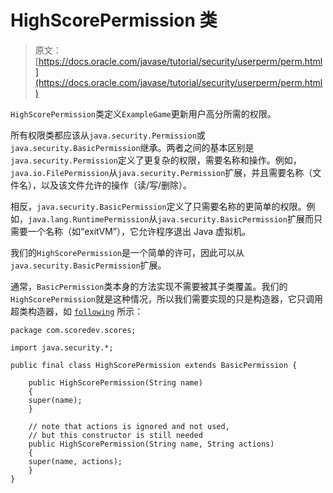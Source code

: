 # HighScorePermission 类

> 原文： [https://docs.oracle.com/javase/tutorial/security/userperm/perm.html](https://docs.oracle.com/javase/tutorial/security/userperm/perm.html)

`HighScorePermission`类定义`ExampleGame`更新用户高分所需的权限。

所有权限类都应该从`java.security.Permission`或`java.security.BasicPermission`继承。两者之间的基本区别是`java.security.Permission`定义了更复杂的权限，需要名称和操作。例如，`java.io.FilePermission`从`java.security.Permission`扩展，并且需要名称（文件名），以及该文件允许的操作（读/写/删除）。

相反，`java.security.BasicPermission`定义了只需要名称的更简单的权限。例如，`java.lang.RuntimePermission`从`java.security.BasicPermission`扩展而只需要一个名称（如“exitVM”），它允许程序退出 Java 虚拟机。

我们的`HighScorePermission`是一个简单的许可，因此可以从`java.security.BasicPermission`扩展。

通常，`BasicPermission`类本身的方法实现不需要被其子类覆盖。我们的`HighScorePermission`就是这种情况，所以我们需要实现的只是构造器，它只调用超类构造器，如 [`following`](examples/com/scoredev/scores/HighScorePermission.java) 所示：

```
package com.scoredev.scores;

import java.security.*;

public final class HighScorePermission extends BasicPermission {

    public HighScorePermission(String name)
    {
	super(name);
    }

    // note that actions is ignored and not used,
    // but this constructor is still needed
    public HighScorePermission(String name, String actions) 
    {
	super(name, actions);
    }
}

```
